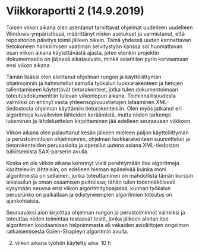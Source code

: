 # Viikkoraportti 2 (14.9.2019)

Toisen viikon aikana olen asentanut tarvittavat ohjelmat uudelleen uudelleen Windows-ympäristössä, määrittänyt niiden asetukset ja varmistanut, että repositorion päivitys toimii jälleen oikein. Tämä yhdessä uuden kannettavan tietokoneen hankkimisen vaatiman selvitystyön kanssa söi huomattavan osan viikon aikana käytettävästä ajasta, joten etenkin projektin dokumentaatio on jäljessä aikataulusta, minkä asiantilan pyrin korvaamaan ensi viikon aikana.

Tämän lisäksi olen aloittanut ohjelman rungon ja käyttöliittymän ohjelmoinnin ja hahmotellut samalla työkalun luokkarakenteen ja tietojen tallentamiseen käytettävät tietorakenteet, jotka tulen dokumentoimaan toteutusdokumenttiin tulevan viikonlopun aikana. Toiminnallisuudesta valmiiksi on ehtinyt vasta yhteensopivuustietojen lataaminen XML-tiedostosta ohjelman käyttämiin tietorakenteisiin. Olen myös jatkanut eri algoritmeja kuvailevien lähteiden keräämistä, mutta niiden tarkempi lukeminen ja lähdeluettelon kirjoittaminen jää edelleen seuraavaan viikkoon.

Viikon aikana olen palauttanut kesän jälkeen mieleen paljon käyttöliittymän ja perustoimintojen ohjelmoinnin, ohjelman luokkarakenteen suunnittelun ja tietorakenteiden perusasioita ja opetellut uutena asiana XML-tiedoston tulkitsemista SAX-parserin avulla. 

Koska en ole viikon aikana kerennyt vielä perehtymään itse algoritmeja käsitteleviin lähteisiin, on edelleen hieman epäselvää kuinka moni algoritmeista on sellainen, jonka toteuttaminen on mahdollista tämän kurssin aikataulun ja oman osaamisen puitteissa; tähän tulen todennäköisesti kysymään neuvoa ensi viikon algoritmityöpajassa, kunhan työkalun perusrunko on paikallaan ja edistyneempien algoritmien toteutus on ajankohtaista.

Seuraavaksi aion kirjoittaa ohjelman rungon ja perustoiminnot valmiiksi ja toteuttaa niiden toimintaa testaavat testit, jonka jälkeen aloitan itse algoritmien koodaamisen helpoimmasta eli vakaiden avioliittojen ongelman ratkaisemisesta Galen-Shapleyn algoritmin avulla.

2. viikon aikana työhön käytetty aika: 10 h

